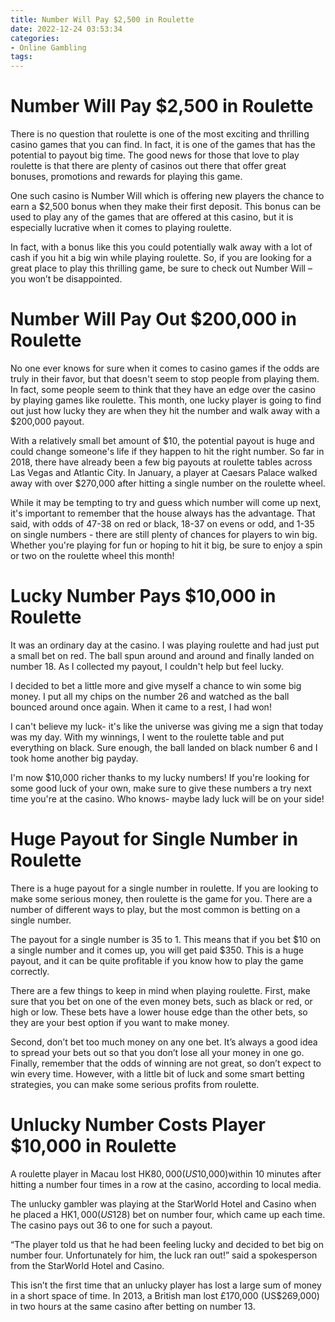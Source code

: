 ```yaml
---
title: Number Will Pay $2,500 in Roulette
date: 2022-12-24 03:53:34
categories:
- Online Gambling
tags:
---
```



#  Number Will Pay $2,500 in Roulette

There is no question that roulette is one of the most exciting and thrilling casino games that you can find. In fact, it is one of the games that has the potential to payout big time. The good news for those that love to play roulette is that there are plenty of casinos out there that offer great bonuses, promotions and rewards for playing this game.

One such casino is Number Will which is offering new players the chance to earn a $2,500 bonus when they make their first deposit. This bonus can be used to play any of the games that are offered at this casino, but it is especially lucrative when it comes to playing roulette.

In fact, with a bonus like this you could potentially walk away with a lot of cash if you hit a big win while playing roulette. So, if you are looking for a great place to play this thrilling game, be sure to check out Number Will – you won’t be disappointed.

#  Number Will Pay Out $200,000 in Roulette

No one ever knows for sure when it comes to casino games if the odds are truly in their favor, but that doesn't seem to stop people from playing them. In fact, some people seem to think that they have an edge over the casino by playing games like roulette. This month, one lucky player is going to find out just how lucky they are when they hit the number and walk away with a $200,000 payout.

With a relatively small bet amount of $10, the potential payout is huge and could change someone's life if they happen to hit the right number. So far in 2018, there have already been a few big payouts at roulette tables across Las Vegas and Atlantic City. In January, a player at Caesars Palace walked away with over $270,000 after hitting a single number on the roulette wheel.

While it may be tempting to try and guess which number will come up next, it's important to remember that the house always has the advantage. That said, with odds of 47-38 on red or black, 18-37 on evens or odd, and 1-35 on single numbers - there are still plenty of chances for players to win big. Whether you're playing for fun or hoping to hit it big, be sure to enjoy a spin or two on the roulette wheel this month!

#  Lucky Number Pays $10,000 in Roulette

It was an ordinary day at the casino. I was playing roulette and had just put a small bet on red. The ball spun around and around and finally landed on number 18. As I collected my payout, I couldn't help but feel lucky.

I decided to bet a little more and give myself a chance to win some big money. I put all my chips on the number 26 and watched as the ball bounced around once again. When it came to a rest, I had won!

I can't believe my luck- it's like the universe was giving me a sign that today was my day. With my winnings, I went to the roulette table and put everything on black. Sure enough, the ball landed on black number 6 and I took home another big payday.

I'm now $10,000 richer thanks to my lucky numbers! If you're looking for some good luck of your own, make sure to give these numbers a try next time you're at the casino. Who knows- maybe lady luck will be on your side!

#  Huge Payout for Single Number in Roulette

There is a huge payout for a single number in roulette. If you are looking to make some serious money, then roulette is the game for you. There are a number of different ways to play, but the most common is betting on a single number.

The payout for a single number is 35 to 1. This means that if you bet $10 on a single number and it comes up, you will get paid $350. This is a huge payout, and it can be quite profitable if you know how to play the game correctly.

There are a few things to keep in mind when playing roulette. First, make sure that you bet on one of the even money bets, such as black or red, or high or low. These bets have a lower house edge than the other bets, so they are your best option if you want to make money.

Second, don’t bet too much money on any one bet. It’s always a good idea to spread your bets out so that you don’t lose all your money in one go. Finally, remember that the odds of winning are not great, so don’t expect to win every time. However, with a little bit of luck and some smart betting strategies, you can make some serious profits from roulette.

#  Unlucky Number Costs Player $10,000 in Roulette

A roulette player in Macau lost HK$80,000 (US$10,000)within 10 minutes after hitting a number four times in a row at the casino, according to local media.

The unlucky gambler was playing at the StarWorld Hotel and Casino when he placed a HK$1,000 (US$128) bet on number four, which came up each time. The casino pays out 36 to one for such a payout.

“The player told us that he had been feeling lucky and decided to bet big on number four. Unfortunately for him, the luck ran out!” said a spokesperson from the StarWorld Hotel and Casino.

This isn’t the first time that an unlucky player has lost a large sum of money in a short space of time. In 2013, a British man lost £170,000 (US$269,000) in two hours at the same casino after betting on number 13.